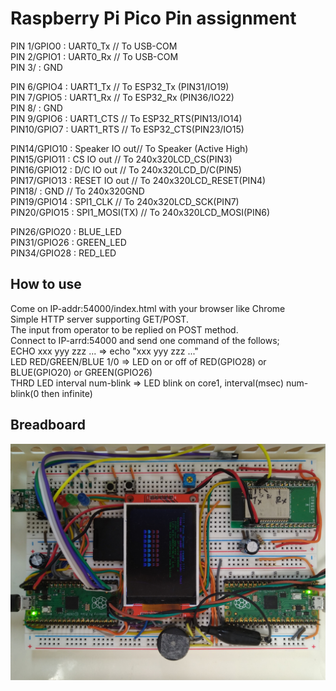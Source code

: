 # Raspberry Pi Pico Pin assignment
PIN 1/GPIO0	: UART0_Tx	// To USB-COM<br/>
PIN 2/GPIO1	: UART0_Rx	// To USB-COM<br/>
PIN 3/		: GND<br/>

PIN 6/GPIO4	: UART1_Tx	// To ESP32_Tx (PIN31/IO19)<br/>
PIN 7/GPIO5	: UART1_Rx	// To ESP32_Rx (PIN36/IO22)<br/>
PIN 8/		: GND<br/>
PIN 9/GPIO6	: UART1_CTS	// To ESP32_RTS(PIN13/IO14)<br/>
PIN10/GPIO7	: UART1_RTS	// To ESP32_CTS(PIN23/IO15)<br/>

PIN14/GPIO10	: Speaker IO out// To Speaker (Active High)<br/>
PIN15/GPIO11	: CS IO out	// To 240x320LCD_CS(PIN3)<br/>
PIN16/GPIO12	: D/C IO out	// To 240x320LCD_D/C(PIN5)<br/>
PIN17/GPIO13	: RESET IO out	// To 240x320LCD_RESET(PIN4)<br/>
PIN18/		: GND		// To 240x320GND<br/>
PIN19/GPIO14	: SPI1_CLK 	// To 240x320LCD_SCK(PIN7)<br/>
PIN20/GPIO15	: SPI1_MOSI(TX)	// To 240x320LCD_MOSI(PIN6)<br/>

PIN26/GPIO20	: BLUE_LED<br/>
PIN31/GPIO26	: GREEN_LED<br/>
PIN34/GPIO28	: RED_LED<br/>

## How to use
Come on IP-addr:54000/index.html with your browser like Chrome<br/>
	Simple HTTP server supporting GET/POST.<br/>
	The input from operator to be replied on POST method.<br/>
Connect to IP-arrd:54000 and send one command of the follows;<br/>
	ECHO xxx yyy zzz ...  => echo "xxx yyy zzz ..."<br/>
	LED RED/GREEN/BLUE 1/0 => LED on or off of RED(GPIO28) or BLUE(GPIO20) or GREEN(GPIO26)<br/>
	THRD LED interval num-blink => LED blink on core1, interval(msec) num-blink(0 then infinite)<br/>

## Breadboard
![](pico_server.JPG)
